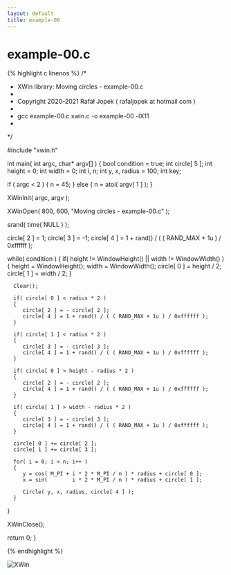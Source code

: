 ```yaml
---
layout: default
title: example-00
---
```


# example-00.c

{% highlight c linenos %}
/*
 * XWin library: Moving circles - example-00.c
 *
 * Copyright 2020-2021 Rafał Jopek ( rafaljopek at hotmail com )
 *
 * gcc example-00.c xwin.c -o example-00 -lX11
 *
 */

#include "xwin.h"

int main( int argc, char* argv[] )
{
   bool condition = true;
   int circle[ 5 ];
   int height = 0;
   int width = 0;
   int i, n;
   int y, x, radius = 100;
   int key;

   if ( argc < 2 )
   {
      n = 45;
   }
   else
   {
      n = atoi( argv[ 1 ] );
   }

   XWinInit( argc, argv );

   XWinOpen( 800, 600, "Moving circles - example-00.c" );

   srand( time( NULL ) );

   circle[ 2 ] =  1;
   circle[ 3 ] = -1;
   circle[ 4 ] =  1 + rand() / ( ( RAND_MAX + 1u ) / 0xffffff );

   while( condition )
   {
      if( height != WindowHeight() || width != WindowWidth() )
      {
         height = WindowHeight();
         width = WindowWidth();
         circle[ 0 ] = height / 2;
         circle[ 1 ] = width / 2;
      }

      Clear();

      if( circle[ 0 ] < radius * 2 )
      {
         circle[ 2 ] = - circle[ 2 ];
         circle[ 4 ] = 1 + rand() / ( ( RAND_MAX + 1u ) / 0xffffff );
      }

      if( circle[ 1 ] < radius * 2 )
      {
         circle[ 3 ] = - circle[ 3 ];
         circle[ 4 ] = 1 + rand() / ( ( RAND_MAX + 1u ) / 0xffffff );
      }

      if( circle[ 0 ] > height - radius * 2 )
      {
         circle[ 2 ] = - circle[ 2 ];
         circle[ 4 ] = 1 + rand() / ( ( RAND_MAX + 1u ) / 0xffffff );
      }

      if( circle[ 1 ] > width - radius * 2 )
      {
         circle[ 3 ] = - circle[ 3 ];
         circle[ 4 ] = 1 + rand() / ( ( RAND_MAX + 1u ) / 0xffffff );
      }

      circle[ 0 ] += circle[ 2 ];
      circle[ 1 ] += circle[ 3 ];

      for( i = 0; i < n; i++ )
      {
         y = cos( M_PI + i * 2 * M_PI / n ) * radius + circle[ 0 ];
         x = sin(        i * 2 * M_PI / n ) * radius + circle[ 1 ];

         Circle( y, x, radius, circle[ 4 ] );
      }
   }

   XWinClose();

   return 0;
}

{% endhighlight %}

![XWin](../../assets/img/moving_circles/example-00.png)